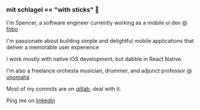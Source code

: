 ### mit schlagel == "with sticks" 🥁

I'm Spencer, a software engineer currently working as a mobile ui dev @ [fnbo](https://www.fnbo.com)

I'm passionate about building simple and delightful mobile applications that deliver a memorable user experience

I work mostly with native iOS development, but dabble in React Native.

I'm also a freelance orchesta musician, drummer, and adjunct professor @ [unomaha](https://www.unomaha.edu)

Most of my commits are on [gitlab](https://www.gitlab.com), deal with it.

Ping me on [linkedin](https://www.linkedin.com/in/spencer-jones-omaha/)
